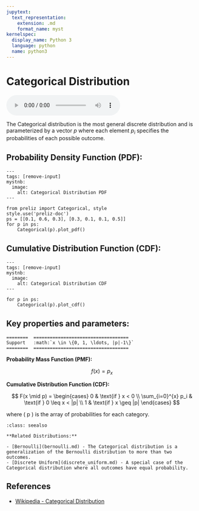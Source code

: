 ```yaml
---
jupytext:
  text_representation:
    extension: .md
    format_name: myst
kernelspec:
  display_name: Python 3
  language: python
  name: python3
---
```

# Categorical Distribution

<audio controls> <source src="../../_static/categorical.mp3" type="audio/mpeg"> This browser cannot play the pronunciation audio file for this distribution. </audio>

The Categorical distribution is the most general discrete distribution and is parameterized by a vector $p$ where each element $p_i$ specifies the probabilities of each possible outcome.

## Probability Density Function (PDF):

```{code-cell}
---
tags: [remove-input]
mystnb:
  image:
    alt: Categorical Distribution PDF
---

from preliz import Categorical, style
style.use('preliz-doc')
ps = [[0.1, 0.6, 0.3], [0.3, 0.1, 0.1, 0.5]]
for p in ps:
    Categorical(p).plot_pdf()
```

## Cumulative Distribution Function (CDF):

```{code-cell}
---
tags: [remove-input]
mystnb:
  image:
    alt: Categorical Distribution CDF
---

for p in ps:
    Categorical(p).plot_cdf()
```

## Key properties and parameters:

```{eval-rst}
========  ===================================
Support   :math:`x \in \{0, 1, \ldots, |p|-1\}`
========  ===================================
```

**Probability Mass Function (PMF):**

$$
f(x) = p_x
$$

**Cumulative Distribution Function (CDF):**

$$
F(x \mid p) = \begin{cases}
0 & \text{if } x < 0 \\
\sum_{i=0}^{x} p_i & \text{if } 0 \leq x < |p| \\
1 & \text{if } x \geq |p|
\end{cases}
$$

where \( p \) is the array of probabilities for each category.

```{seealso}
:class: seealso

**Related Distributions:**

- [Bernoulli](bernoulli.md) - The Categorical distribution is a generalization of the Bernoulli distribution to more than two outcomes.
- [Discrete Uniform](discrete_uniform.md) - A special case of the Categorical distribution where all outcomes have equal probability.
```

## References

- [Wikipedia - Categorical Distribution](https://en.wikipedia.org/wiki/Categorical_distribution)





